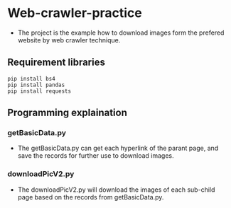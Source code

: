 # Web-crawler-practice
* The project is the example how to download images form the prefered website by web crawler technique.

## Requirement libraries 
```
pip install bs4
pip install pandas
pip install requests
```
## Programming explaination
### getBasicData.py
* The getBasicData.py can get each hyperlink of the parant page, and save the records for further use to download images.

### downloadPicV2.py
* The downloadPicV2.py will download the images of each sub-child page based on the records from getBasicData.py.
